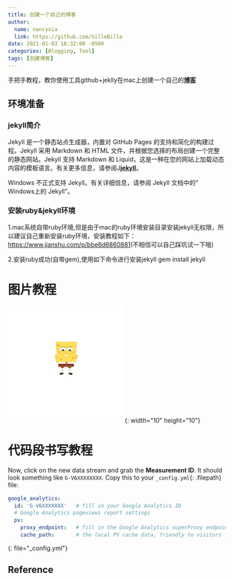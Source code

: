 ```yaml
---
title: 创建一个自己的博客
author: 
  name: nancyxia
  link: https://github.com/SilleBille
date: 2021-01-03 18:32:00 -0500
categories: [Blogging, Tool]
tags: [创建博客]
---
```


手把手教程，教你使用工具github+jeklly在mac上创建一个自己的[**博客**][blog]


## 环境准备

### jekyll简介

Jekyll 是一个静态站点生成器，内置对 GitHub Pages 的支持和简化的构建过程。Jekyll 采用 Markdown 和 HTML 文件，并根据您选择的布局创建一个完整的静态网站。Jekyll 支持 Markdown 和 Liquid，这是一种在您的网站上加载动态内容的模板语言。有关更多信息，请参阅J[**jekyll**][jekyll]。

Windows 不正式支持 Jekyll。有关详细信息，请参阅 Jekyll 文档中的“ Windows上的 Jekyll”。



### 安装ruby&jekyll环境

1.mac系统自带ruby环境,但是由于mac的ruby环境安装目录安装jekyll无权限，所以建议自己重新安装ruby环境，安装教程如下：
<https://www.jianshu.com/p/bbe6d6860881>(不相信可以自己踩坑试一下哦)

2.安装ruby成功(自带gem),使用如下命令进行安装jekyll
gem install  jekyll
# 图片教程
![海绵宝宝](/assets/img/blog/spongia.png){: width="10" height="10"}

# 代码段书写教程
Now, click on the new data stream and grab the **Measurement ID**. It should look something like `G-V6XXXXXXXX`. Copy this to your `_config.yml`{: .filepath} file:

```yaml
google_analytics:
  id: 'G-V6XXXXXXX'   # fill in your Google Analytics ID
  # Google Analytics pageviews report settings
  pv:
    proxy_endpoint:   # fill in the Google Analytics superProxy endpoint of Google App Engine
    cache_path:       # the local PV cache data, friendly to visitors from GFW region
```
{: file="_config.yml"}



## Reference

[^ga-filters]: [Google Analytics Core Reporting API: Filters](https://developers.google.com/analytics/devguides/reporting/core/v3/reference#filters)

[blog]: https://spongiabob.github.io/spongi/
[jekyll]: https://jekyllrb.com/
